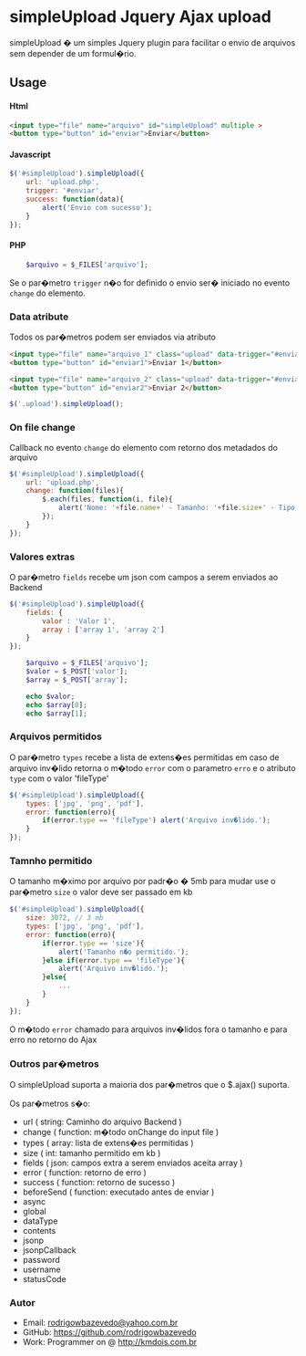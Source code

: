 simpleUpload Jquery Ajax upload
====================================

simpleUpload � um simples Jquery plugin para facilitar o envio de arquivos
sem depender de um formul�rio.

## Usage

#### Html

```html
<input type="file" name="arquivo" id="simpleUpload" multiple >
<button type="button" id="enviar">Enviar</button>
```

#### Javascript

```javascript
$('#simpleUpload').simpleUpload({
	url: 'upload.php',
	trigger: '#enviar',
	success: function(data){
		alert('Envio com sucesso');
	}
});
```

#### PHP

```php
	$arquivo = $_FILES['arquivo'];
```

Se o par�metro `trigger` n�o for definido o envio ser� iniciado
no evento `change` do elemento.

### Data atribute
Todos os par�metros podem ser enviados via atributo

```html
<input type="file" name="arquivo_1" class="upload" data-trigger="#enviar1" data-url="upload1.php" multiple >
<button type="button" id="enviar1">Enviar 1</button>

<input type="file" name="arquivo_2" class="upload" data-trigger="#enviar1" data-url="upload2.php" multiple >
<button type="button" id="enviar2">Enviar 2</button>
```

```javascript
$('.upload').simpleUpload();
```

### On file change

Callback no evento `change` do elemento com retorno dos metadados
do arquivo

```javascript
$('#simpleUpload').simpleUpload({
	url: 'upload.php',
	change: function(files){
		$.each(files, function(i, file){
			alert('Nome: '+file.name+' - Tamanho: '+file.size+' - Tipo: '+file.type);
		});
	}
});
```

### Valores extras

O par�metro `fields` recebe um json com campos a serem enviados ao Backend

```javascript
$('#simpleUpload').simpleUpload({
	fields: {
		valor : 'Valor 1',
		array : ['array 1', 'array 2']
	}
});
```

```php
	$arquivo = $_FILES['arquivo'];
	$valor = $_POST['valor'];
	$array = $_POST['array'];

	echo $valor;
	echo $array[0];
	echo $array[1];
```

### Arquivos permitidos

O par�metro `types` recebe a lista de extens�es permitidas em caso
de arquivo inv�lido retorna o m�todo `error` com o parametro `erro`
e o atributo `type` com o valor 'fileType'

```javascript
$('#simpleUpload').simpleUpload({
	types: ['jpg', 'png', 'pdf'],
	error: function(erro){
		if(error.type == 'fileType') alert('Arquivo inv�lido.');
	}
});
```

### Tamnho permitido
O tamanho m�ximo por arquivo por padr�o � 5mb para mudar
use o par�metro `size` o valor deve ser passado em kb


```javascript
$('#simpleUpload').simpleUpload({
	size: 3072, // 3 mb
	types: ['jpg', 'png', 'pdf'],
	error: function(erro){
		if(error.type == 'size'){
			alert('Tamanho n�o permitido.');
		}else if(error.type == 'fileType'){
			alert('Arquivo inv�lido.');
		}else{
			...
		}
	}
});
```

O m�todo `error` chamado para arquivos inv�lidos fora o tamanho e para erro no retorno do Ajax


### Outros par�metros

O simpleUpload suporta a maioria dos par�metros que o $.ajax() suporta.

Os par�metros s�o:
- url ( string: Caminho do arquivo Backend )
- change ( function: m�todo onChange do input file  )
- types ( array: lista de extens�es permitidas )
- size ( int: tamanho permitido em kb )
- fields ( json: campos extra a serem enviados aceita array )
- error ( function: retorno de erro )
- success ( function: retorno de sucesso )
- beforeSend ( function: executado antes de enviar )
- async
- global
- dataType
- contents
- jsonp
- jsonpCallback
- password
- username
- statusCode

### Autor
- Email: rodrigowbazevedo@yahoo.com.br
- GitHub: https://github.com/rodrigowbazevedo
- Work: Programmer on  @ http://kmdois.com.br
